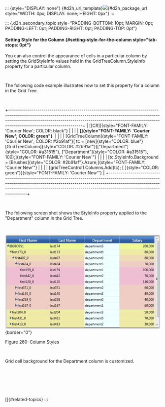 ::: {style="DISPLAY: none"}
[](ms-xhelp:///?Id=d2h_url_template){#d2h_url_template}![](!package_url!){#d2h_package_url style="WIDTH: 0px; DISPLAY: none; HEIGHT: 0px"}
:::

::: {.d2h_secondary_topic style="PADDING-BOTTOM: 10pt; MARGIN: 0pt; PADDING-LEFT: 0pt; PADDING-RIGHT: 0pt; PADDING-TOP: 0pt"}
#### Setting Style for the Column {#setting-style-for-the-column style="tab-stops: 0pt"}

You can also control the appearance of cells in a particular column by setting the GridStyleInfo values held in the GridTreeColumn.StyleInfo property for a particular column.

 

The following code example illustrates how to set this property for a column in the Grid Tree.

 

+-------------------------------------------------------------------------------------------------------------------------------------------------------------------------------------------------------------------------------------------------------------------------------+
| [\[C#\]]{style="FONT-FAMILY: 'Courier New'; COLOR: black"}                                                                                                                                                                                                                    |
|                                                                                                                                                                                                                                                                               |
| **[]{style="FONT-FAMILY: 'Courier New'; COLOR: green"}**                                                                                                                                                                                                                      |
|                                                                                                                                                                                                                                                                               |
| [GridTreeColumn]{style="FONT-FAMILY: 'Courier New'; COLOR: #2b91af"}[ tc = [new]{style="COLOR: blue"} [GridTreeColumn]{style="COLOR: #2b91af"}([\"Department\"]{style="COLOR: #a31515"}, [\"Department\"]{style="COLOR: #a31515"}, 100);]{style="FONT-FAMILY: 'Courier New'"} |
|                                                                                                                                                                                                                                                                               |
| [tc.StyleInfo.Background = [Brushes]{style="COLOR: #2b91af"}.Azure;]{style="FONT-FAMILY: 'Courier New'"}                                                                                                                                                                      |
|                                                                                                                                                                                                                                                                               |
| [gridTreeControl1.Columns.Add(tc); [ ]{style="COLOR: green"}]{style="FONT-FAMILY: 'Courier New'"}                                                                                                                                                                             |
+-------------------------------------------------------------------------------------------------------------------------------------------------------------------------------------------------------------------------------------------------------------------------------+

 

The following screen shot shows the StyleInfo property applied to the "Department" column in the Grid Tree.

 

![](ImagesExt/image28_335.jpg){border="0"}

Figure 260: Column Styles

 

Grid cell background for the Department column is customized.

 

 

 

[]{#related-topics}
:::
